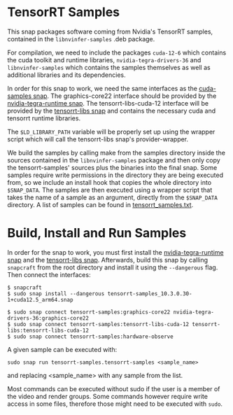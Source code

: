 # TensorRT Samples

This snap packages software coming from Nvidia's TensorRT samples, contained in
the `libnvinfer-samples` .deb package.

For compilation, we need to include the packages `cuda-12-6` which contains the
cuda toolkit and runtime libraries, `nvidia-tegra-drivers-36` and
`libnvinfer-samples` which contains the samples themselves as well as
additional libraries and its dependencies.

In order for this snap to work, we need the same interfaces as the
[cuda-samples snap](../cuda-samples/). The
graphics-core22 interface should be provided by the [nvidia-tegra-runtime
snap](../nvidia-tegra-runtime/). The
tensorrt-libs-cuda-12 interface will be provided by the [tensorrt-libs
snap](../tensorrt-libs/) and contains the
necessary cuda and tensorrt runtime libraries.

The `$LD_LIBRARY_PATH` variable will be properly set up using the wrapper
script which will call the tensorrt-libs snap's provider-wrapper.

We build the samples by calling make from the samples directory inside the
sources contained in the `libnvinfer-samples` package and then only copy the
tensorrt-samples' sources plus the binaries into the final snap. Some samples
require write permissions in the directory they are being executed from, so we
include an install hook that copies the whole directory into `$SNAP_DATA`. The
samples are then executed using a wrapper script that takes the name of a
sample as an argument, directly from the `$SNAP_DATA` directory. A list of
samples can be found in [tensorrt\_samples.txt](tensorrt_samples.txt).

# Build, Install and Run Samples
In order for the snap to work, you must first install the
[nvidia-tegra-runtime
snap](../nvidia-tegra-runtime/) and the
[tensorrt-libs snap](../tensorrt-libs/).
Afterwards, build this snap by calling `snapcraft` from the root directory and
install it using the `--dangerous` flag. Then connect the interfaces:

```
$ snapcraft
$ sudo snap install --dangerous tensorrt-samples_10.3.0.30-1+cuda12.5_arm64.snap

$ sudo snap connect tensorrt-samples:graphics-core22 nvidia-tegra-drivers-36:graphics-core22
$ sudo snap connect tensorrt-samples:tensorrt-libs-cuda-12 tensorrt-libs:tensorrt-libs-cuda-12
$ sudo snap connect tensorrt-samples:hardware-observe
```

A given sample can be executed with:
```
sudo snap run tensorrt-samples.tensorrt-samples <sample_name>
```
and replacing <sample_name> with any sample from the list.

Most commands can be executed without sudo if the user is a member of the video
and render groups. Some commands however require write access in some files,
therefore those might need to be executed with `sudo`.
